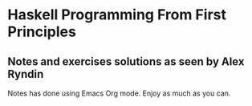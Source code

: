 # Haskell Programming From First Principles
## Notes and exercises solutions as seen by Alex Ryndin
Notes has done using Emacs Org mode.
Enjoy as much as you can.

